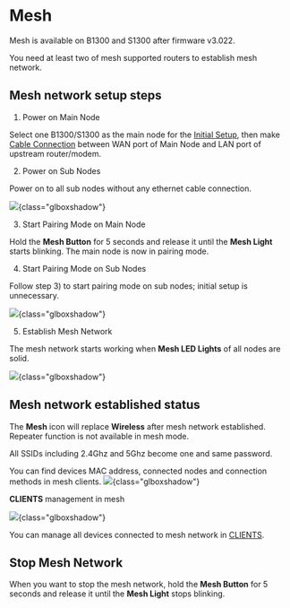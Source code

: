 # Mesh

Mesh is available on B1300 and S1300 after firmware v3.022.

You need at least two of mesh supported routers to establish mesh network.

## Mesh network setup steps

1) Power on Main Node

Select one B1300/S1300 as the main node for the [Initial Setup](../first-time_setup/), then make [Cable Connection](../internet/#1-cable) between WAN port of Main Node and LAN port of upstream router/modem.

2) Power on Sub Nodes

Power on to all sub nodes without any ethernet cable connection.

![](https://static.gl-inet.com/docs/en/3/setup/convexa_b/mesh/b1300_mesh_1.jpg){class="glboxshadow"}

3) Start Pairing Mode on Main Node

Hold the **Mesh Button** for 5 seconds and release it until the **Mesh Light** starts blinking. The main node is now in pairing mode.

4) Start Pairing Mode on Sub Nodes

Follow step 3) to start pairing mode on sub nodes; initial setup is unnecessary.

![](https://static.gl-inet.com/docs/en/3/setup/convexa_b/mesh/b1300_mesh_2.jpg){class="glboxshadow"}

5) Establish Mesh Network

The mesh network starts working when **Mesh LED Lights** of all nodes are solid.

![](https://static.gl-inet.com/docs/en/3/setup/convexa_b/mesh/b1300_mesh_3.jpg){class="glboxshadow"}

## Mesh network established status

The **Mesh** icon will replace **Wireless** after mesh network established. Repeater function is not available in mesh mode.

All SSIDs including 2.4Ghz and 5Ghz become one and same password.

You can find devices MAC address, connected nodes and connection methods in mesh clients.
![](https://static.gl-inet.com/docs/en/3/setup/convexa_b/mesh/mesh.png){class="glboxshadow"}

**CLIENTS** management in mesh

![](https://static.gl-inet.com/docs/en/3/setup/convexa_b/clients/mesh-client.png){class="glboxshadow"}

You can manage all devices connected to mesh network in [CLIENTS](../clients/).

## Stop Mesh Network

When you want to stop the mesh network, hold the **Mesh Button** for 5 seconds and release it until the **Mesh Light** stops blinking.
